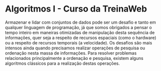 # Algoritmos I - Curso da TreinaWeb
Armazenar e lidar com conjuntos de dados pode ser um desafio e tanto em qualquer linguagem de programação, já que somos obrigados a pensar o tempo inteiro em maneiras otimizadas de manipulação desta sequência de informações, quer seja a respeito de recursos espaciais (como o hardware) ou a respeito de recursos temporais (a velocidade). Os desafios são mais intensos ainda quando precisamos realizar operações de pesquisa ou ordenação nesta massa de informações. Para resolver problemas relacionados principalmente a ordenação e pesquisa, existem alguns algoritmos clássicos para a realização destas operações.

